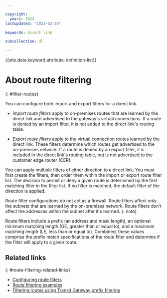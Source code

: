 ```yaml
---

copyright:
  years: 2023
lastupdated: "2023-02-28"

keywords: direct link

subcollection: dl

---
```


{{site.data.keyword.attribute-definition-list}}

# About route filtering
{: #filter-routes}

You can configure both import and export filters for a direct link.

* _Import route filters_ apply to on-premises routes that are learned by the direct link and advertised to the gateway's virtual connections. If a route is denied by an import filter, it is not added to the direct link's routing table.

* _Export route filters_ apply to the virtual connection routes learned by the direct link. These filters determine which routes get advertised to the on-premises network. If a route is denied by an export filter, it is included in the direct link's routing table, but is not advertised to the customer edge router (CER).

You can apply multiple filters of either direction to a direct link. You must first create the filters, then order them within the import or export route filter list. The decision to permit or deny a given route is determined by the first matching filter in the filter list. If no filter is matched, the default filter of the direction is applied.

Route filter configurations do not act as a firewall. Route filters affect only the subnets that are learned by the on-premises network. Route filters don't affect the addresses within the subnet after it's learned.
{: note}

Route filters include a prefix (an address and mask length), an optional minimum matching length (GE, greater than or equal to), and a maximum matching length (LE, less than or equal to). Combined, these values comprise the prefix match specifications of the route filter and determine if the filter will apply to a given route.

## Related links
{: #route-filtering-related-links}

* [Configuring route filters](/docs/dl?topic=dl-configure-route-filters)
* [Route filtering examples](/docs/dl?topic=dl-route-filtering-examples)
* [Filtering routes using Transit Gateway prefix filtering](/docs/dl?topic=dl-prefix-filtering)
